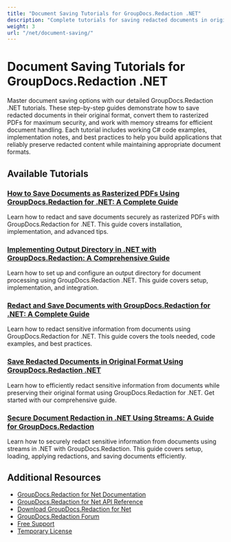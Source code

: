 ```yaml
---
title: "Document Saving Tutorials for GroupDocs.Redaction .NET"
description: "Complete tutorials for saving redacted documents in original format, as rasterized PDF, or to streams using GroupDocs.Redaction for .NET."
weight: 3
url: "/net/document-saving/"
---
```


# Document Saving Tutorials for GroupDocs.Redaction .NET

Master document saving options with our detailed GroupDocs.Redaction .NET tutorials. These step-by-step guides demonstrate how to save redacted documents in their original format, convert them to rasterized PDFs for maximum security, and work with memory streams for efficient document handling. Each tutorial includes working C# code examples, implementation notes, and best practices to help you build applications that reliably preserve redacted content while maintaining appropriate document formats.

## Available Tutorials

### [How to Save Documents as Rasterized PDFs Using GroupDocs.Redaction for .NET&#58; A Complete Guide](./groupdocs-redaction-net-rasterized-pdfs/)
Learn how to redact and save documents securely as rasterized PDFs with GroupDocs.Redaction for .NET. This guide covers installation, implementation, and advanced tips.

### [Implementing Output Directory in .NET with GroupDocs.Redaction&#58; A Comprehensive Guide](./implement-output-directory-groupdocs-redaction-dotnet/)
Learn how to set up and configure an output directory for document processing using GroupDocs.Redaction .NET. This guide covers setup, implementation, and integration.

### [Redact and Save Documents with GroupDocs.Redaction for .NET&#58; A Complete Guide](./redact-save-documents-groupdocs-redaction-net/)
Learn how to redact sensitive information from documents using GroupDocs.Redaction for .NET. This guide covers the tools needed, code examples, and best practices.

### [Save Redacted Documents in Original Format Using GroupDocs.Redaction .NET](./save-redacted-docs-original-format-groupdocs-redaction-net/)
Learn how to efficiently redact sensitive information from documents while preserving their original format using GroupDocs.Redaction for .NET. Get started with our comprehensive guide.

### [Secure Document Redaction in .NET Using Streams&#58; A Guide for GroupDocs.Redaction](./secure-document-redaction-net-streams-groupdocs-redaction/)
Learn how to securely redact sensitive information from documents using streams in .NET with GroupDocs.Redaction. This guide covers setup, loading, applying redactions, and saving documents efficiently.

## Additional Resources

- [GroupDocs.Redaction for Net Documentation](https://docs.groupdocs.com/redaction/net/)
- [GroupDocs.Redaction for Net API Reference](https://reference.groupdocs.com/redaction/net/)
- [Download GroupDocs.Redaction for Net](https://releases.groupdocs.com/redaction/net/)
- [GroupDocs.Redaction Forum](https://forum.groupdocs.com/c/redaction)
- [Free Support](https://forum.groupdocs.com/)
- [Temporary License](https://purchase.groupdocs.com/temporary-license/)
